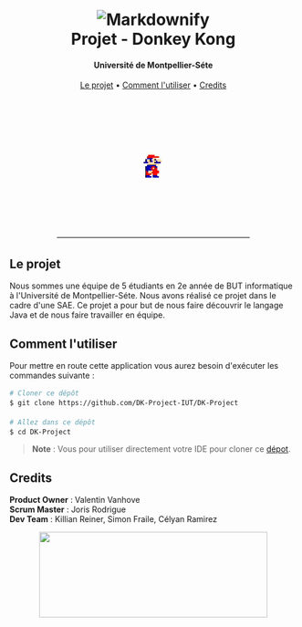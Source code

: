 <h1 align="center">
  <br>
  <img src="/Users/valentin_vnh/Documents/School/BUT Info - A2/SAE - DK/DK-Project/src/main/resources/start/structure/README_PIC/DK_TOP.png" alt="Markdownify" width="200"></a>
  <br>
  Projet - Donkey Kong
  <br>
</h1>

<h4 align="center">Université de Montpellier-Séte</h4>

<p align="center">
  <a href="#le-projet">Le projet</a> •
  <a href="#comment-l'utiliser">Comment l'utiliser</a> •
  <a href="#credits">Credits</a>
</p>

<div style="text-align: center;">

![screenshot](src/main/resources/start/structure/README_PIC/Mario_gif.gif)

</div>

## Le projet

Nous sommes une équipe de 5 étudiants en 2e année de BUT informatique à l'Université de Montpellier-Séte. Nous avons réalisé ce projet dans le cadre d'une SAE. Ce projet a pour but de nous faire découvrir le langage Java et de nous faire travailler en équipe.
## Comment l'utiliser

Pour mettre en route cette application vous aurez besoin d'exécuter les commandes suivante :
```bash
# Cloner ce dépôt
$ git clone https://github.com/DK-Project-IUT/DK-Project

# Allez dans ce dépôt
$ cd DK-Project
```

> **Note**
> : Vous pour utiliser directement votre IDE pour cloner ce  [dépot](https://github.com/DK-Project-IUT/DK-Project).


## Credits

<b>Product Owner</b> : Valentin Vanhove\
<b>Scrum Master</b> : Joris Rodrigue\
<b>Dev Team</b> : Killian Reiner, Simon Fraile, Célyan Ramirez


<center>
<img src="/Users/valentin_vnh/Documents/School/BUT Info - A2/SAE - DK/DK-Project/src/main/resources/start/structure/README_PIC/logoIUT.png" width="400" height="150" />
</center>

<!--
* liste
    - sous-liste
-->
